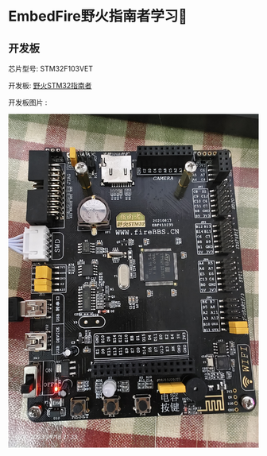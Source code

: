 # EmbedFire野火指南者学习🍒

## 开发板

芯片型号: STM32F103VET

开发板: [野火STM32指南者](https://doc.embedfire.com/stm32_products/must_read/zh/latest/doc/introduction_of_stm32/STM32/ebf_stm32f103_zhinanzhe/stm32f103_zhinanzhe.html "文档")

开发板图片 :

![开发板图片](static\image\野火指南者.jpg)
